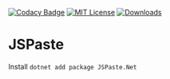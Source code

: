 [![Codacy Badge](https://app.codacy.com/project/badge/Grade/fe6f2024150c4d9492076a4da1a6ccfa)](https://app.codacy.com/gh/Mrgaton/JSPaste-CS)
[![MIT License][img_license]][license]
[![Downloads](https://img.shields.io/github/downloads/Mrgaton/JSPaste-CS/total?color=green)]()

[license]: LICENSE.md

[img_license]: https://img.shields.io/github/license/Mrgaton/JSPaste-CS.svg?style=flat

# JSPaste

Install `dotnet add package JSPaste.Net`